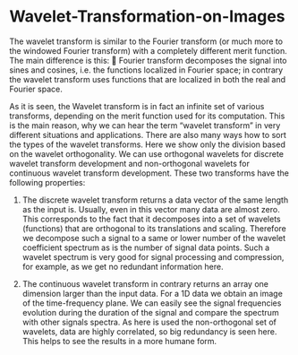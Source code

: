 # Wavelet-Transformation-on-Images
The wavelet transform is similar to the Fourier transform (or much more to the windowed Fourier transform) with a completely different merit function. The main difference is this:  Fourier transform decomposes the signal into sines and cosines, i.e. the functions localized in Fourier space; in contrary the wavelet transform uses functions that are localized in both the real and Fourier space.

As it is seen, the Wavelet transform is in fact an infinite set of various transforms, depending on the merit function used for its computation. This is the main reason, why we can hear the term “wavelet transform” in very different situations and applications. There are also many ways how to sort the types of the wavelet transforms. Here we show only the division based on the wavelet orthogonality. We can use orthogonal wavelets for discrete wavelet transform development and non-orthogonal wavelets for continuous wavelet transform development. These two transforms have the following properties: 

1. The discrete wavelet transform returns a data vector of the same length as the input is. Usually, even in this vector many data are almost zero. This corresponds to the fact that it decomposes into a set of wavelets (functions) that are orthogonal to its translations and scaling. Therefore we decompose such a signal to a same or lower number of the wavelet coefficient spectrum as is the number of signal data points. Such a wavelet spectrum is very good for signal processing and compression, for example, as we get no redundant information here. 

2. The continuous wavelet transform in contrary returns an array one dimension larger than the input data. For a 1D data we obtain an image of the time-frequency plane. We can easily see the signal frequencies evolution during the duration of the signal and compare the spectrum with other signals spectra. As here is used the non-orthogonal set of wavelets, data are highly correlated, so big redundancy is seen here. This helps to see the results in a more humane form.
